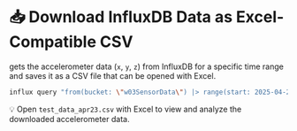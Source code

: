 
# 📥 Download InfluxDB Data as Excel-Compatible CSV

gets the accelerometer data (`x`, `y`, `z`) from InfluxDB for a specific time range and saves it as a CSV file that can be opened with Excel.

```bash
influx query "from(bucket: \"w03SensorData\") |> range(start: 2025-04-23T02:00:58Z, stop: 2025-04-23T04:00:00Z) |> filter(fn: (r) => r._measurement == \"accelerometer\") |> filter(fn: (r) => r._field == \"x\" or r._field == \"y\" or r._field == \"z\") |> yield(name: \"raw\")" --raw --org "thingworx" --host http://10.107.107.180:8086 --token "oBJrTD0fITennbPQgiDCxojgE0Zn_BwCQ9-fTlY3JuqBg7sM1rayD5Ba4Lo5p6_IpHZKADAIObydKp_wE9Nf4w==" > test_data_apr23.csv
```

💡 Open `test_data_apr23.csv` with Excel to view and analyze the downloaded accelerometer data.
